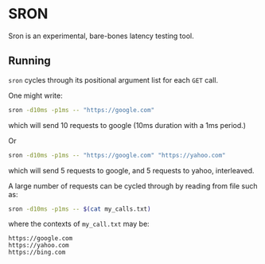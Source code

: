# SRON

Sron is an experimental, bare-bones latency testing tool.


## Running

`sron` cycles through its positional argument list for each `GET` call.

One might write:

```sh
sron -d10ms -p1ms -- "https://google.com"
```

which will send 10 requests to google (10ms duration with a 1ms period.)

Or

```sh
sron -d10ms -p1ms -- "https://google.com" "https://yahoo.com"
```

which will send 5 requests to google, and 5 requests to yahoo, interleaved.

A large number of requests can be cycled through by reading from file such as:

```sh
sron -d10ms -p1ms -- $(cat my_calls.txt)
```

where the contexts of `my_call.txt` may be:

```text
https://google.com
https://yahoo.com
https://bing.com
```

